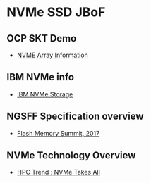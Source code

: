# NVMe SSD JBoF
## OCP SKT Demo
- [NVME Array Information](https://www.opencompute.org/files/SKT-Shareable-DAS-Pool-by-low-latency-NVMe-Array-FINAL.pdf)

## IBM NVMe info
- [IBM NVMe Storage](https://www.google.com/url?sa=t&rct=j&q=&esrc=s&source=web&cd=15&ved=2ahUKEwjQx_GR8ergAhXiLqYKHf5NDls4ChAWMAR6BAgGEAI&url=https%3A%2F%2Fwww.ibm.com%2Fdeveloperworks%2Fcommunity%2Fwikis%2Fform%2Fanonymous%2Fapi%2Fwiki%2F61ad9cf2-c6a3-4d2c-b779-61ff0266d32a%2Fpage%2F1cb956e8-4160-4bea-a956-e51490c2b920%2Fattachment%2Fc2c9a3de-a2ee-4401-adc0-172db94db16c%2Fmedia%2FNVMe%2520for%2520VUG%2520download.pdf&usg=AOvVaw16ceZJJLAPIF6QNS_2kwW6)

## NGSFF Specification overview
- [Flash Memory Summit, 2017](https://www.flashmemorysummit.com/English/Collaterals/Proceedings/2017/20170810_FC32_Wang.pdf)

## NVMe Technology Overview
- [HPC Trend : NVMe Takes All](http://www.hpcadvisorycouncil.com/events/2018/swiss-workshop/pdf/Weds11April/Ruebensaal_NVMTakesAll_Wed110418.pdf)
